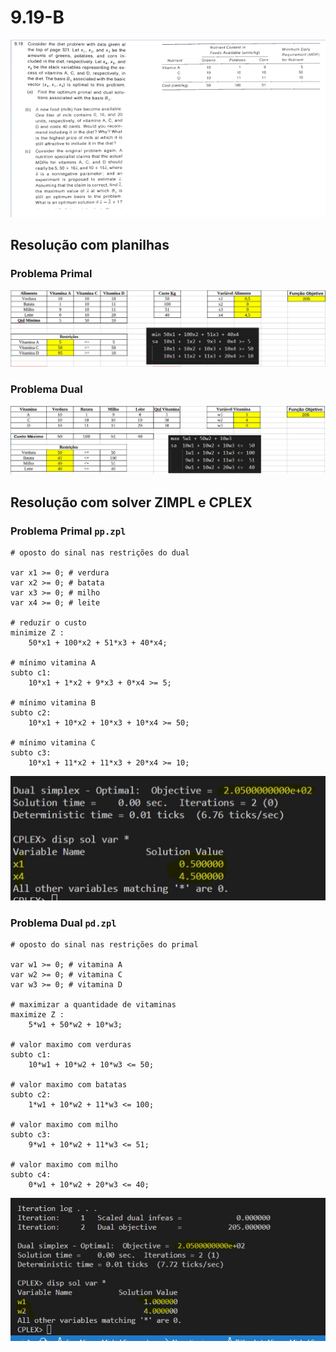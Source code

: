 # 9.19-B

![image](../../resources/9-19.PNG)

## Resolução com planilhas

### Problema Primal

![image](resources/pp-planilha.jpg)

### Problema Dual

![image](resources/pd-planilha.jpg)

## Resolução com solver ZIMPL e CPLEX

### Problema Primal `pp.zpl`

    # oposto do sinal nas restrições do dual

    var x1 >= 0; # verdura
    var x2 >= 0; # batata
    var x3 >= 0; # milho
    var x4 >= 0; # leite

    # reduzir o custo
    minimize Z : 
        50*x1 + 100*x2 + 51*x3 + 40*x4;

    # mínimo vitamina A
    subto c1: 
        10*x1 + 1*x2 + 9*x3 + 0*x4 >= 5;
        
    # mínimo vitamina B
    subto c2:
        10*x1 + 10*x2 + 10*x3 + 10*x4 >= 50;

    # mínimo vitamina C
    subto c3:
        10*x1 + 11*x2 + 11*x3 + 20*x4 >= 10;

![image](resources/pp.jpg)

### Problema Dual `pd.zpl`

    # oposto do sinal nas restrições do primal

    var w1 >= 0; # vitamina A
    var w2 >= 0; # vitamina C
    var w3 >= 0; # vitamina D

    # maximizar a quantidade de vitaminas
    maximize Z : 
        5*w1 + 50*w2 + 10*w3;

    # valor maximo com verduras
    subto c1: 
        10*w1 + 10*w2 + 10*w3 <= 50;
        
    # valor maximo com batatas
    subto c2:
        1*w1 + 10*w2 + 11*w3 <= 100;

    # valor maximo com milho
    subto c3:
        9*w1 + 10*w2 + 11*w3 <= 51;

    # valor maximo com milho
    subto c4:
        0*w1 + 10*w2 + 20*w3 <= 40;

![image](resources/pd.jpg)
